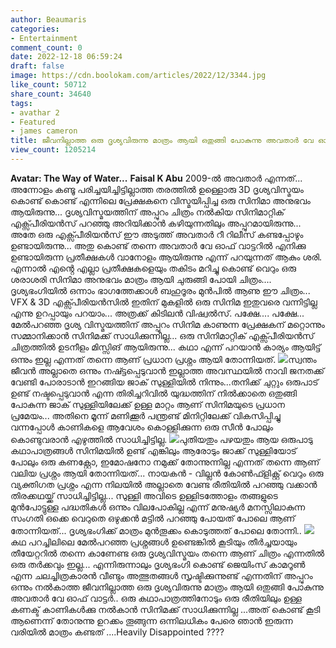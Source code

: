```yaml
---
author: Beaumaris
categories:
- Entertainment
comment_count: 0
date: 2022-12-18 06:59:24
draft: false
image: https://cdn.boolokam.com/articles/2022/12/3344.jpg
like_count: 50712
share_count: 34640
tags:
- avathar 2
- Featured
- james cameron
title: ജീവനില്ലാത്ത ഒരു ദൃശ്യവിരുന്നു മാത്രം ആയി ഒതുങ്ങി പോകുന്നു അവതാർ വേ ഓഫ് വാട്ടർ
view_count: 1205214
---
```


**Avatar: The Way of Water...** **Faisal K Abu** 2009-ൽ അവതാർ എന്നത്... അന്നോളം കണ്ടൂ പരിച്ചയിച്ചിട്ടില്ലാത്ത തരത്തിൽ ഉള്ളൊരു 3D ദൃശ്യവിസ്മയം കൊണ്ട് കൊണ്ട് എന്നിലെ പ്രേക്ഷകനെ വിസ്മയിപ്പിച്ച ഒരു സിനിമാ അനുഭവം ആയിരുന്നു... ദൃശ്യവിസ്മയത്തിന് അപ്പുറം ചിത്രം നൽകിയ സിനിമാറ്റിക് എക്സ്പീരിയൻസ് പറഞ്ഞു അറിയിക്കാൻ കഴിയുന്നതിലും അപ്പുറമായിരുന്നു... അതേ ഒരു എക്സ്പീരിയൻസ് ഈ അടുത്ത് അവതാർ റീ റിലീസ് കണ്ടപ്പോഴും ഉണ്ടായിരുന്നു... അതു കൊണ്ട് തന്നെ അവതാർ വേ ഓഫ് വാട്ടറിൽ എനിക്കു ഉണ്ടായിരുന്ന പ്രതീക്ഷകൾ വാനോളം ആയിരുന്നു എന്ന് പറയുന്നത് ആകും ശരി. എന്നാൽ എൻ്റെ എല്ലാ പ്രതീക്ഷകളെയും തകിടം മറിച്ചു കൊണ്ട് വെറും ഒരു ശരാശരി സിനിമാ അനുഭവം മാത്രം ആയി ചുരുങ്ങി പോയി ചിത്രം.... ദൃശ്യഭംഗിയിൽ ഒന്നാം ഭാഗത്തേക്കാൾ ബഹുദൂരം മുൻപിൽ ആണു ഈ ചിത്രം... VFX & 3D എക്സ്പീരിയൻസിൽ ഇതിന് മുകളിൽ ഒരു സിനിമ ഇതുവരെ വന്നിട്ടില്ല എന്നു ഉറപ്പായും പറയാം... അത്രക്ക് കിടിലൻ വിഷ്വൽസ്. പക്ഷേ.... പക്ഷേ... മേൽപറഞ്ഞ ദൃശ്യ വിസ്മയത്തിന് അപ്പുറം സിനിമ കാണുന്ന പ്രേക്ഷകന് മറ്റൊന്നും സമ്മാനിക്കാൻ സിനിമക്ക് സാധിക്കുന്നില്ല... ഒരു സിനിമാറ്റിക് എക്സ്പീരിയൻസ് ചിത്രത്തിൽ ഉടനീളം മിസ്സിങ് ആയിരുന്നു... കഥാ എന്ന് പറയാൻ കാര്യം ആയിട്ട് ഒന്നും ഇല്ല എന്നത് തന്നെ ആണ് പ്രധാന പ്രശ്നം ആയി തോന്നിയത്. ![](https://cdn.boolokam.com/articles/2022/12/3344.jpg)സ്വന്തം ജീവൻ അല്ലാതെ ഒന്നും നഷ്ട്ടപ്പെടുവാൻ ഇല്ലാത്ത അവസ്ഥയിൽ നാവി ജനതക്ക് വേണ്ടി പോരാടാൻ ഇറങ്ങിയ ജാക് സുള്ളിയിൽ നിന്നും...തനിക്ക് ചുറ്റും ഒരുപാട് ഉണ്ട് നഷ്ടപ്പെടുവാൻ എന്ന തിരിച്ചറിവിൽ യുദ്ധത്തിന് നിൽക്കാതെ ഒതുങ്ങി പോകുന്ന ജാക് സുള്ളിയിലേക്ക് ഉള്ള മാറ്റം ആണ് സിനിമയുടെ പ്രധാന പ്രമേയം... അതിനെ മൂന്ന് മണിക്കൂർ പന്ത്രണ്ട് മിനിറ്റിലേക്ക് വികസിപ്പിച്ചു വന്നപ്പോൾ കാണികളെ ആവേശം കൊള്ളിക്കുന്ന ഒരു സീൻ പോലും കൊണ്ടുവരാൻ എഴുത്തിൽ സാധിച്ചിട്ടില്ല. ![](https://cdn.boolokam.com/articles/2022/12/rhrhhhhhhh-1024x576.jpg)പുതിയതും പഴയതും ആയ ഒരുപാടു കഥാപാത്രങ്ങൾ സിനിമയിൽ ഉണ്ട് എങ്കിലും ആരോടും ജാക്ക് സുള്ളിയോട് പോലും ഒരു കണക്റ്റോ, ഇമോഷനോ നമുക്ക് തോന്നുന്നില്ല എന്നത് തന്നെ ആണ് വലിയ പ്രശ്നം ആയി തോന്നിയത്... നായകൻ - വില്ലൻ കോൺഫ്ളിക്റ്റ് വെറും ഒരു വ്യക്തിഗത പ്രശ്നം എന്ന നിലയിൽ അല്ലാതെ വേണ്ട രീതിയിൽ പറഞ്ഞു വക്കാൻ തിരക്കഥയ്ക്ക് സാധിച്ചിട്ടില്ല... സുള്ളി അവിടെ ഉള്ളിടത്തോളം തങ്ങളുടെ മുൻപോട്ടുള്ള പദ്ധതികൾ ഒന്നും വിലപോകില്ല എന്ന് മനുഷ്യർ മനസ്സിലാകുന്ന സംഗതി ഒക്കെ വെറുതെ ഒഴുക്കൻ മട്ടിൽ പറഞ്ഞു പോയത് പോലെ ആണ് തോന്നിയത്... ദൃശ്യഭംഗിക്ക് മാത്രം മുൻതൂക്കം കൊടുത്തത് പോലെ തോന്നി.. ![](https://cdn.boolokam.com/articles/2022/12/666666.jpg)കഥ പറച്ചിലിലെ മേൽപറഞ്ഞ പ്രശ്നങ്ങൾ ഉണ്ടെങ്കിൽ കൂടിയും തീർച്ചയായും തീയേറ്ററിൽ തന്നെ കാണേണ്ട ഒരു ദൃശ്യവിസ്മയം തന്നെ ആണ് ചിത്രം എന്നതിൽ ഒരു തർക്കവും ഇല്ല... എന്നിരുന്നാലും ദൃശ്യഭംഗി കൊണ്ട് ജെയിംസ്‌ കാമറൂൺ എന്ന ചലച്ചിത്രകാരൻ വീണ്ടും അത്ഭുതങ്ങൾ സൃഷ്ടിക്കുന്നുണ്ട് എന്നതിന് അപ്പുറം ഒന്നും നൽകാത്ത ജീവനില്ലാത്ത ഒരു ദൃശ്യവിരുന്നു മാത്രം ആയി ഒതുങ്ങി പോകുന്നു അവതാർ വേ ഓഫ് വാട്ടർ.. ഒരു കഥാപാത്രത്തിനോടും ഒരു രീതിയിലും ഉള്ള കണക്ട് കാണികൾക്കു നൽകാൻ സിനിമക്ക് സാധിക്കുന്നില്ല ...അത് കൊണ്ട് കൂടി ആണെന്ന് തോനുന്നു ഉറക്കം തൂങ്ങുന്ന ഒന്നിലധികം പേരെ ഞാൻ ഇരുന്ന വരിയിൽ മാത്രം കണ്ടത് ....Heavily Disappointed ????